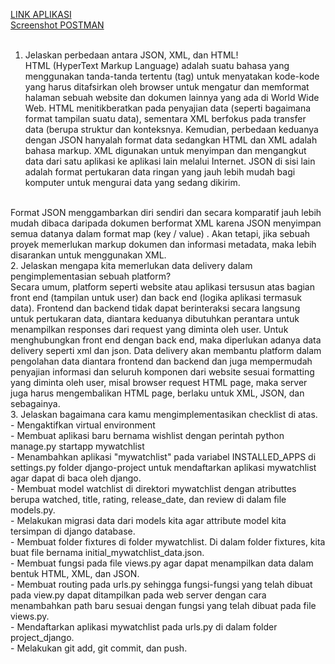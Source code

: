 [LINK APLIKASI](http://mvt-djangoapp.herokuapp.com/mywatchlist/) <br>
[Screenshot POSTMAN](https://docs.google.com/document/d/1hqBnLxwLJA_cdds12SH2tl-S1hD_1UUbLG82ZXDdwOA/edit?usp=sharing) <br>
<br>
1. Jelaskan perbedaan antara JSON, XML, dan HTML! <br>
HTML (HyperText Markup Language) adalah suatu bahasa yang menggunakan tanda-tanda tertentu (tag) untuk menyatakan kode-kode yang harus ditafsirkan oleh browser untuk mengatur dan memformat halaman sebuah website dan dokumen lainnya yang ada di World Wide Web. HTML menitikberatkan pada penyajian data (seperti bagaimana format tampilan suatu data), sementara XML berfokus pada transfer data (berupa struktur dan konteksnya.
Kemudian, perbedaan keduanya dengan JSON hanyalah format data sedangkan HTML dan XML adalah bahasa markup. XML digunakan untuk menyimpan dan mengangkut data dari satu aplikasi ke aplikasi lain melalui Internet. JSON di sisi lain adalah format pertukaran data ringan yang jauh lebih mudah bagi komputer untuk mengurai data yang sedang dikirim.
<br>
Format JSON menggambarkan diri sendiri dan secara komparatif jauh lebih mudah dibaca daripada dokumen berformat XML karena JSON menyimpan semua datanya dalam format map (key / value) . Akan tetapi, jika sebuah proyek memerlukan markup dokumen dan informasi metadata, maka lebih disarankan untuk menggunakan XML.
<br>
2. Jelaskan mengapa kita memerlukan data delivery dalam pengimplementasian sebuah platform? <br>
Secara umum, platform seperti website atau aplikasi tersusun atas bagian front end (tampilan untuk user) dan back end (logika aplikasi termasuk data). Frontend dan backend tidak dapat berinteraksi secara langsung untuk pertukaran data, diantara keduanya dibutuhkan perantara untuk menampilkan responses dari request yang diminta oleh user. Untuk menghubungkan front end dengan back end, maka diperlukan adanya data delivery seperti xml dan json. Data delivery akan membantu platform dalam pengolahan data diantara frontend dan backend dan juga mempermudah penyajian informasi dan seluruh komponen dari website sesuai formatting yang diminta oleh user, misal browser request HTML page, maka server juga harus mengembalikan HTML page, berlaku untuk XML, JSON, dan sebagainya.
<br>
3. Jelaskan bagaimana cara kamu mengimplementasikan checklist di atas. <br>
- Mengaktifkan virtual environment <br>
- Membuat aplikasi baru bernama wishlist dengan perintah python manage.py startapp mywatchlist<br>
- Menambahkan aplikasi "mywatchlist" pada variabel INSTALLED_APPS di settings.py folder django-project untuk mendaftarkan aplikasi mywatchlist agar dapat di baca oleh django. <br>
- Membuat model watchlist di direktori mywatchlist dengan atributtes berupa watched, title, rating, release_date, dan review di dalam file models.py.<br>
- Melakukan migrasi data dari models kita agar attribute model kita tersimpan di django database.<br>
- Membuat folder fixtures di folder mywatchlist. Di dalam folder fixtures, kita buat file bernama initial_mywatchlist_data.json.<br>
- Membuat fungsi pada file views.py agar dapat menampilkan data dalam bentuk HTML, XML, dan JSON.<br>
- Membuat routing pada urls.py sehingga fungsi-fungsi yang telah dibuat pada view.py dapat ditampilkan pada web server dengan cara menambahkan path baru sesuai dengan fungsi yang telah dibuat pada file views.py. <br>
- Mendaftarkan aplikasi mywatchlist pada urls.py di dalam folder project_django. <br>
- Melakukan git add, git commit, dan push. <br>
